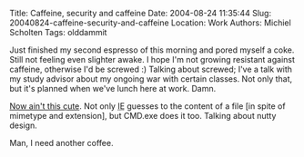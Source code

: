 Title: Caffeine, security and caffeine
Date: 2004-08-24 11:35:44
Slug: 20040824-caffeine-security-and-caffeine
Location: Work
Authors: Michiel Scholten
Tags: olddammit

<p>Just finished my second espresso of this morning and pored myself a coke. Still not feeling even slighter awake. I hope I'm not growing resistant against caffeine, otherwise I'd be screwed :) Talking about screwed; I've a talk with my study advisor about my ongoing war with certain classes. Not only that, but it's planned when we've lunch here at work. Damn.</p>

<p><a href="http://seclists.org/lists/bugtraq/2004/Aug/0321.html">Now ain't this cute</a>. Not only <acronym title="Internet Explorer">IE</acronym> guesses to the content of a file [in spite of mimetype and extension], but CMD.exe does it too. Talking about nutty design.</p>

<p>Man, I need another coffee.</p>